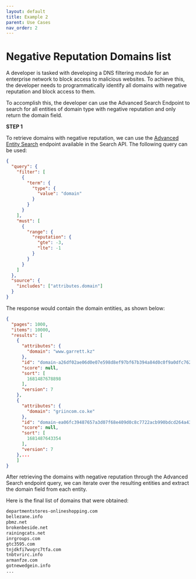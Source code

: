 ```yaml
---
layout: default
title: Example 2
parent: Use Cases
nav_order: 2
---
```


# Negative Reputation Domains list

A developer is tasked with developing a DNS filtering module for an enterprise network to block access to malicious websites. To achieve this, the developer needs to programmatically identify all domains with negative reputation and block access to them.

To accomplish this, the developer can use the Advanced Search Endpoint to search for all entities of domain type with negative reputation and only return the domain field.

**STEP 1**

To retrieve domains with negative reputation, we can use the <a href="../Search/ENTITY(ADVANCED)">Advanced Entity Search</a> endpoint available in the Search API. The following query can be used:

```json
{
  "query": {
    "filter": [
      {
        "term": {
          "type": {
            "value": "domain"
          }
        }
      }
    ],
    "must": [
      {
        "range": {
          "reputation": {
            "gte": -3,
            "lte": -1
          }
        }
      }
    ]
  },
  "source": {
    "includes": ["attributes.domain"]
  }
}
```

The response would contain the domain entities, as shown below:

```json
{
  "pages": 1000,
  "items": 10000,
  "results": [
    {
      "attributes": {
        "domain": "www.garrett.kz"
      },
      "id": "domain-a26df02ae06d0e07e598d8ef97bf67b394a84d0c0f9a0dfc7620bd385d2d0b7e",
      "score": null,
      "sort": [
        1681487678898
      ],
      "version": 7
    },
    {
      "attributes": {
        "domain": "griincom.co.ke"
      },
      "id": "domain-ea06fc39487657a3d07f68e409d0c8c7722acb990bdcd264a436df8b982d5266",
      "score": null,
      "sort": [
        1681487643354
      ],
      "version": 7
    },...
    ]
}
```

After retrieving the domains with negative reputation through the Advanced Search endpoint query, we can iterate over the resulting entities and extract the domain field from each entity.

Here is the final list of domains that were obtained:

```txt
departmentstores-onlineshopping.com
bellezane.info
pbmz.net
brokenbeside.net
rainingcats.net
inrgroups.com
gtc3595.com
tnjdkfi7wvqrc7tfa.com
tnbtvrirc.info
armanfze.com
gotnewedgein.info
...
```
